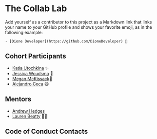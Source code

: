 # The Collab Lab

Add yourself as a contributor to this project as a Markdown link that links your name to your GitHub profile and shows your favorite emoji, as in the following example:

    - [Dione Developer](https://github.com/DioneDeveloper) 💅

## Cohort Participants

- [Katia Utochkina](https://github.com/katia-utochkina) ✨
- [Jessica Woudsma](https://github.com/jssckbl) 🦅
- [Megan McKissack](https://github.com/meganmckissack)📼
- [Alejandro Coca](https://github.com/alxmcr) 😄

## Mentors

- [Andrew Hedges](https://github.com/segdeha)
- [Lauren Beatty](https://github.com/laurenmbeatty) 👩‍🎤

## Code of Conduct Contacts
